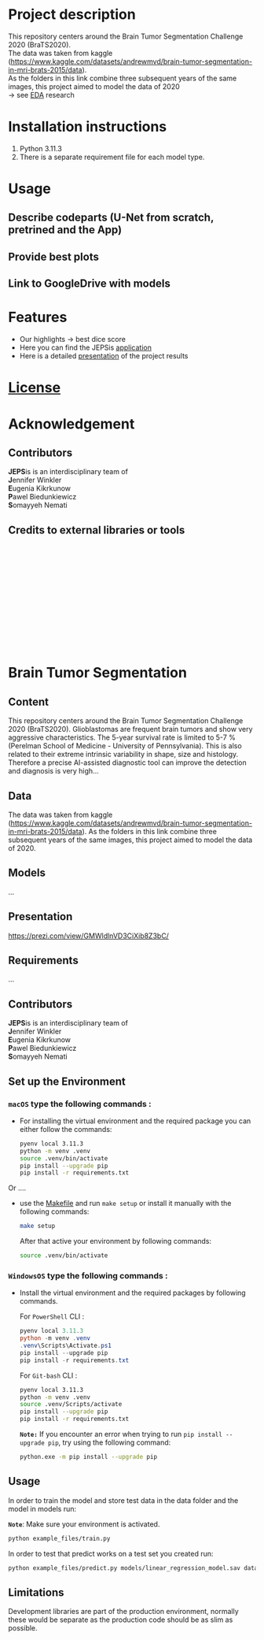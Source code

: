 # Project description

This repository centers around the Brain Tumor Segmentation Challenge 2020 (BraTS2020). <br>
The data was taken from kaggle (https://www.kaggle.com/datasets/andrewmvd/brain-tumor-segmentation-in-mri-brats-2015/data). <br>
As the folders in this link combine three subsequent years of the same images, this project aimed to model the data of 2020  <br>
-> see [EDA](EDA_Brain18_19_20.ipynb) research

# Installation instructions
1. Python 3.11.3
2. There is a separate requirement file for each model type.

# Usage
## Describe codeparts (U-Net from scratch, pretrined and the App)
## Provide best plots
## Link to GoogleDrive with models

# Features
- Our highlights -> best dice score
- Here you can find the JEPSis [application](app)
- Here is a detailed [presentation](https://prezi.com/view/GMWldlnVD3CiXib8Z3bC/) of the project results


# [License](LICENSE)

# Acknowledgement
## Contributors
**JEPS**is is an interdisciplinary team of <br>
**J**ennifer Winkler <br>
**E**ugenia Kikrkunow <br>
**P**awel Biedunkiewicz <br>
**S**omayyeh Nemati

## Credits to external libraries or tools

<br>
<br>
<br>
<br>
<br>
<br>
<br>
<br>
<br>
<br>
<br>
<br>

# Brain Tumor Segmentation

## Content
This repository centers around the Brain Tumor Segmentation Challenge 2020 (BraTS2020). 
Glioblastomas are frequent brain tumors and show very aggressive characteristics. The 5-year survival rate is limited to 5-7 % (Perelman School of Medicine - University of Pennsylvania). 
This is also related to their extreme intrinsic variability in shape, size and histology.
Therefore a precise AI-assisted diagnostic tool can improve the detection and diagnosis is very high...

## Data
The data was taken from kaggle (https://www.kaggle.com/datasets/andrewmvd/brain-tumor-segmentation-in-mri-brats-2015/data). 
As the folders in this link combine three subsequent years of the same images, this project aimed to model the data of 2020.

## Models
...

## Presentation
https://prezi.com/view/GMWldlnVD3CiXib8Z3bC/

## Requirements
...

## Contributors
**JEPS**is is an interdisciplinary team of <br>
**J**ennifer Winkler <br>
**E**ugenia Kikrkunow <br>
**P**awel Biedunkiewicz <br>
**S**omayyeh Nemati

## Set up the Environment
### **`macOS`** type the following commands : 



- For installing the virtual environment and the required package you can either follow the commands:

    ```BASH
    pyenv local 3.11.3
    python -m venv .venv
    source .venv/bin/activate
    pip install --upgrade pip
    pip install -r requirements.txt
    ```
Or ....
-  use the [Makefile](Makefile) and run `make setup` or install it manually with the following commands:

     ```BASH
    make setup
    ```
    After that active your environment by following commands:
    ```BASH
    source .venv/bin/activate
    ```

### **`WindowsOS`** type the following commands :

- Install the virtual environment and the required packages by following commands.

   For `PowerShell` CLI :

    ```PowerShell
    pyenv local 3.11.3
    python -m venv .venv
    .venv\Scripts\Activate.ps1
    pip install --upgrade pip
    pip install -r requirements.txt
    ```

    For `Git-bash` CLI :
  
    ```BASH
    pyenv local 3.11.3
    python -m venv .venv
    source .venv/Scripts/activate
    pip install --upgrade pip
    pip install -r requirements.txt
    ```

    **`Note:`**
    If you encounter an error when trying to run `pip install --upgrade pip`, try using the following command:
    ```Bash
    python.exe -m pip install --upgrade pip
    ```


   
## Usage

In order to train the model and store test data in the data folder and the model in models run:

**`Note`**: Make sure your environment is activated.

```bash
python example_files/train.py  
```

In order to test that predict works on a test set you created run:

```bash
python example_files/predict.py models/linear_regression_model.sav data/X_test.csv data/y_test.csv
```

## Limitations

Development libraries are part of the production environment, normally these would be separate as the production code should be as slim as possible.


